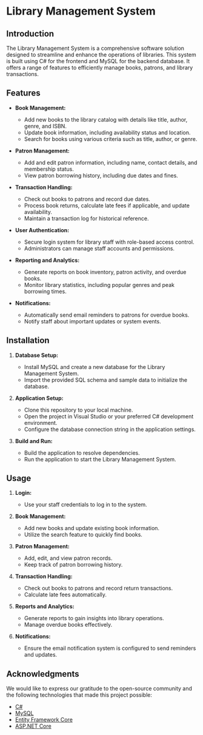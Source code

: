 # Library Management System

## Introduction
   
The Library Management System is a comprehensive software solution designed to streamline and enhance the operations of libraries. This system is built using C# for the frontend and MySQL for the backend database. It offers a range of features to efficiently manage books, patrons, and library transactions.

## Features
 
- **Book Management:**
  - Add new books to the library catalog with details like title, author, genre, and ISBN.
  - Update book information, including availability status and location.
  - Search for books using various criteria such as title, author, or genre.

- **Patron Management:** 
  - Add and edit patron information, including name, contact details, and membership status.
  - View patron borrowing history, including due dates and fines.

- **Transaction Handling:**
  - Check out books to patrons and record due dates.
  - Process book returns, calculate late fees if applicable, and update availability.
  - Maintain a transaction log for historical reference.

- **User Authentication:**
  - Secure login system for library staff with role-based access control.
  - Administrators can manage staff accounts and permissions.

- **Reporting and Analytics:**
  - Generate reports on book inventory, patron activity, and overdue books.
  - Monitor library statistics, including popular genres and peak borrowing times.

- **Notifications:**
  - Automatically send email reminders to patrons for overdue books.
  - Notify staff about important updates or system events.

## Installation

1. **Database Setup:**
   - Install MySQL and create a new database for the Library Management System.
   - Import the provided SQL schema and sample data to initialize the database.

2. **Application Setup:**
   - Clone this repository to your local machine.
   - Open the project in Visual Studio or your preferred C# development environment.
   - Configure the database connection string in the application settings.

3. **Build and Run:**
   - Build the application to resolve dependencies.
   - Run the application to start the Library Management System.

## Usage

1. **Login:**
   - Use your staff credentials to log in to the system.

2. **Book Management:**
   - Add new books and update existing book information.
   - Utilize the search feature to quickly find books.

3. **Patron Management:**
   - Add, edit, and view patron records.
   - Keep track of patron borrowing history.

4. **Transaction Handling:**
   - Check out books to patrons and record return transactions.
   - Calculate late fees automatically.

5. **Reports and Analytics:**
   - Generate reports to gain insights into library operations.
   - Manage overdue books effectively.

6. **Notifications:**
   - Ensure the email notification system is configured to send reminders and updates.


## Acknowledgments

We would like to express our gratitude to the open-source community and the following technologies that made this project possible:

- [C#](https://docs.microsoft.com/en-us/dotnet/csharp/)
- [MySQL](https://www.mysql.com/)
- [Entity Framework Core](https://docs.microsoft.com/en-us/ef/core/)
- [ASP.NET Core](https://docs.microsoft.com/en-us/aspnet/core/)


